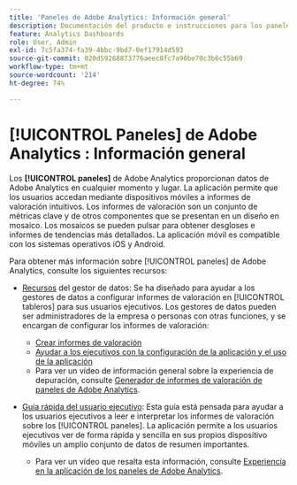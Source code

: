 ```yaml
---
title: 'Paneles de Adobe Analytics: Información general'
description: Documentación del producto e instrucciones para los paneles de Adobe Analytics
feature: Analytics Dashboards
role: User, Admin
exl-id: 7c5fa374-fa39-4bbc-9bd7-0ef17914d593
source-git-commit: 020d59268873776aeec8fc7a90be70c3b6c55b69
workflow-type: tm+mt
source-wordcount: '214'
ht-degree: 74%

---
```


# [!UICONTROL Paneles] de Adobe Analytics : Información general

Los **[!UICONTROL paneles]** de Adobe Analytics proporcionan datos de Adobe Analytics en cualquier momento y lugar. La aplicación permite que los usuarios accedan mediante dispositivos móviles a informes de valoración intuitivos. Los informes de valoración son un conjunto de métricas clave y de otros componentes que se presentan en un diseño en mosaico. Los mosaicos se pueden pulsar para obtener desgloses e informes de tendencias más detallados. La aplicación móvil es compatible con los sistemas operativos iOS y Android.

Para obtener más información sobre [!UICONTROL paneles] de Adobe Analytics, consulte los siguientes recursos:

* [Recursos](/help/mobile-app/curator.md) del gestor de datos: Se ha diseñado para ayudar a los gestores de datos a configurar informes de valoración en  [!UICONTROL tableros] para sus usuarios ejecutivos. Los gestores de datos pueden ser administradores de la empresa o personas con otras funciones, y se encargan de configurar los informes de valoración:

   * [Crear informes de valoración](/help/mobile-app/create-scorecard.md)
   * [Ayudar a los ejecutivos con la configuración de la aplicación y el uso de la aplicación](/help/mobile-app/set-up-execs.md)
   * Para ver un vídeo de información general sobre la experiencia de depuración, consulte [Generador de informes de valoración de paneles de Adobe Analytics](https://experienceleague.adobe.com/docs/analytics-learn/tutorials/additional-tools/analytics-dashboards/adobe-analytics-dashboards-scorecard-builder.html?lang=es).


* [Guía rápida del usuario ejecutivo](/help/mobile-app/executive.md): Esta guía está pensada para ayudar a los usuarios ejecutivos a leer e interpretar los informes de valoración sobre los [!UICONTROL paneles]. La aplicación permite a los usuarios ejecutivos ver de forma rápida y sencilla en sus propios dispositivo móviles un amplio conjunto de datos de resumen importantes.

   * Para ver un vídeo que resalta esta información, consulte [Experiencia en la aplicación de los paneles de Adobe Analytics](https://experienceleague.adobe.com/docs/analytics-learn/tutorials/additional-tools/analytics-dashboards/adobe-analytics-dashboards-in-app-experience.html?lang=es).
